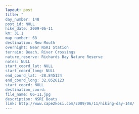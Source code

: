 ```yaml
---
layout: post
title: "
day_number: 148
post_id: NULL
hike_date: 2009-06-11
km: 31.1
map_number: 68
destination: New Mouth
overnight: Near NSRI Station
terrain: Beach, River Crossings
nature_reserve: Richards Bay Nature Reserve
notes: NULL
start_coord_lat: NULL
start_coord_long: NULL
end_coord_lat: -28.845124
end_coord_long: 32.0526123
start_coord: NULL
destination_coord: 
file_name: 06-11.jpg
description: NSRI Boats
link: http://www.cape2kosi.com/2009/06/11/hiking-day-148/
---
```

